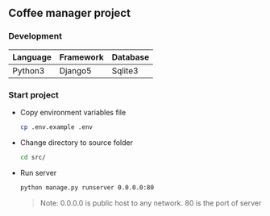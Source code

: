 ## Coffee manager project

### Development
Language | Framework | Database
--- | --- | ---|
Python3 | Django5 | Sqlite3

### Start project
* Copy environment variables file
    ```bash
    cp .env.example .env
    ```

* Change directory to source folder
    ```bash
    cd src/
    ```

* Run server
    ```bash
    python manage.py runserver 0.0.0.0:80
    ```
    > Note: 0.0.0.0 is public host to any network. 80 is the port of server
